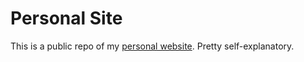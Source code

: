 # Personal Site

This is a public repo of my [personal website](https://www.google.com). Pretty self-explanatory.
